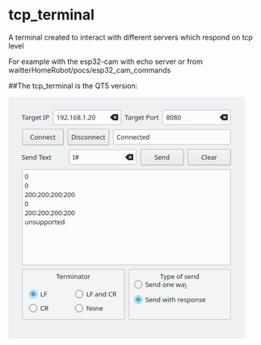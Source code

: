# tcp_terminal
A terminal created to interact with different servers which respond on tcp level

For example with the esp32-cam with echo server or from waitterHomeRobot/pocs/esp32_cam_commands

##The tcp_terminal is the QT5 version:

![qt version](docs/qt.jpg)
